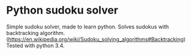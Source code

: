# Python sudoku solver
Simple sudoku solver, made to learn python.
Solves sudokus with backtracking algorithm. (https://en.wikipedia.org/wiki/Sudoku_solving_algorithms#Backtracking)
Tested with python 3.4.
